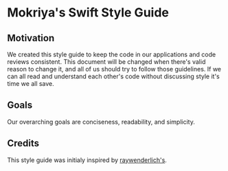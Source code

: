 # Mokriya's Swift Style Guide

## Motivation

We created this style guide to keep the code in our applications and code reviews consistent. This document will be changed when there's valid reason to change it, and all of us should try to follow those guidelines. If we can all read and understand each other's code without discussing style it's time we all save.

## Goals

Our overarching goals are conciseness, readability, and simplicity.

## Credits

This style guide was initialy inspired by [raywenderlich's](https://github.com/raywenderlich/swift-style-guide).